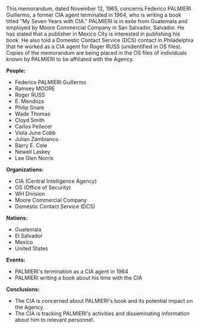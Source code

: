 This memorandum, dated November 12, 1965, concerns Federico PALMIERI Guillermo, a former CIA agent terminated in 1964, who is writing a book titled "My Seven Years with CIA." PALMIERI is in exile from Guatemala and employed by Moore Commercial Company in San Salvador, Salvador. He has stated that a publisher in Mexico City is interested in publishing his book. He also told a Domestic Contact Service (DCS) contact in Philadelphia that he worked as a CIA agent for Roger RUSS (unidentified in OS files). Copies of the memorandum are being placed in the OS files of individuals known by PALMIERI to be affiliated with the Agency.

**People:**

*   Federico PALMIERI Guillermo
*   Ramsey MOORE
*   Roger RUSS
*   E. Mendoza
*   Philip Snare
*   Wade Thomas
*   Cloyd Smith
*   Carlos Pellecer
*   Viola June Cobb
*   Julian Zambianco
*   Barry E. Cole
*   Newell Laskey
*   Lee Glen Norris

**Organizations:**

*   CIA (Central Intelligence Agency)
*   OS (Office of Security)
*   WH Division
*   Moore Commercial Company
*   Domestic Contact Service (DCS)

**Nations:**

*   Guatemala
*   El Salvador
*   Mexico
*   United States

**Events:**

*   PALMIERI's termination as a CIA agent in 1964
*   PALMIERI writing a book about his time with the CIA

**Conclusions:**

*   The CIA is concerned about PALMIERI's book and its potential impact on the Agency.
*   The CIA is tracking PALMIERI's activities and disseminating information about him to relevant personnel.
